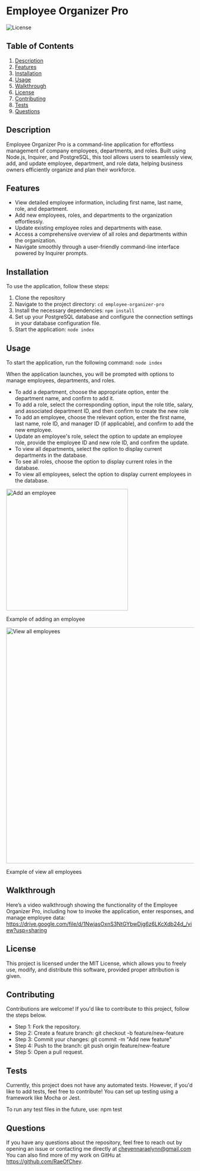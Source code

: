 # Employee Organizer Pro

![License](https://img.shields.io/badge/license-MIT-brightgreen.svg)

## Table of Contents
1. [Description](#description)
2. [Features](#features)
3. [Installation](#installation)
4. [Usage](#usage)
5. [Walkthrough](#walkthrough)
6. [License](#license)
7. [Contributing](#contributing)
8. [Tests](#tests)
9. [Questions](#questions)

## Description
Employee Organizer Pro is a command-line application for effortless management of company employees, departments, and roles. Built using Node.js, Inquirer, and PostgreSQL, this tool allows users to seamlessly  view, add, and update employee, department, and role data, helping business owners efficiently organize and plan their workforce.

## Features
- View detailed employee information, including first name, last name, role, and department.
- Add new employees, roles, and departments to the organization effortlessly.
- Update existing employee roles and departments with ease.
- Access a comprehensive overview of all roles and departments within the organization.
- Navigate smoothly through a user-friendly command-line interface powered by Inquirer prompts.

## Installation
To use the application, follow these steps:

1. Clone the repository
2. Navigate to the project directory: `cd employee-organizer-pro`
3. Install the necessary dependencies: `npm install`
4. Set up your PostgreSQL database and configure the connection settings in your database configuration file.
5. Start the application: `node index`

## Usage
To start the application, run the following command: `node index`

When the application launches, you will be prompted with options to manage employees, departments, and roles.

- To add a department, choose the appropriate option, enter the department name, and confirm to add it.
- To add a role, select the corresponding option, input the role title, salary, and associated department ID, and then confirm to create the new role
- To add an employee, choose the relevant option, enter the first name, last name, role ID, and manager ID (if applicable), and confirm to add the new employee.
- Update an employee's role, select the option to update an employee role, provide the employee ID and new role ID, and confirm the update.
- To view all departments, select the option to display current departments in the database.
- To see all roles, choose the option to display current roles in the database.
- To view all employees, select the option to display current employees in the database. 

<img width="327" alt="Add an employee" src="https://github.com/user-attachments/assets/e0710b25-5864-4e5a-9e89-796420a10ad9">

Example of adding an employee

<img width="634" alt="View all employees" src="https://github.com/user-attachments/assets/c4a670cf-4207-418b-b35c-ad54a9fded55">

Example of view all employees

## Walkthrough
Here’s a video walkthrough showing the functionality of the Employee Organizer Pro, including how to invoke the application, enter responses, and manage employee data: https://drive.google.com/file/d/1NwjasOxnS3NtGYbwDjg6z6LKcXdb24d_/view?usp=sharing

## License
This project is licensed under the MIT License, which allows you to freely use, modify, and distribute this software, provided proper attribution is given.

## Contributing
Contributions are welcome!  If you'd like to contribute to this project, follow the steps below.

- Step 1: Fork the repository.
- Step 2: Create a feature branch: git checkout -b feature/new-feature
- Step 3: Commit your changes: git commit -m "Add new feature"
- Step 4: Push to the branch: git push origin feature/new-feature
- Step 5: Open a pull request.

## Tests
Currently, this project does not have any automated tests. However, if you'd like to add tests, feel free to contribute! You can set up testing using a framework like Mocha or Jest.

To run any test files in the future, use: npm test

## Questions
If you have any questions about the repository, feel free to reach out by opening an issue or contacting me directly at cheyennaraelynn@gmail.com You can also find more of my work on GitHu at https://github.com/RaeOfChey.
